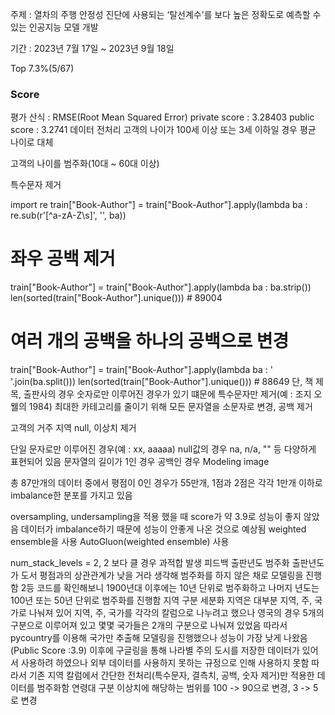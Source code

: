 주제 : 열차의 주행 안정성 진단에 사용되는 ‘탈선계수’를 보다 높은 정확도로 예측할 수 있는 인공지능 모델 개발

기간 : 2023년 7월 17일 ~ 2023년 9월 18일

Top 7.3%(5/67)

### Score
평가 산식 : RMSE(Root Mean Squared Error)
private score : 3.28403
public score : 3.2741
데이터 전처리
고객의 나이가 100세 이상 또는 3세 이하일 경우 평균 나이로 대체

고객의 나이를 범주화(10대 ~ 60대 이상)

특수문자 제거

import re
train["Book-Author"] = train["Book-Author"].apply(lambda ba : re.sub(r'[^a-zA-Z\s]', '', ba))

# 좌우 공백 제거
train["Book-Author"] = train["Book-Author"].apply(lambda ba : ba.strip())
len(sorted(train["Book-Author"].unique())) # 89004

# 여러 개의 공백을 하나의 공백으로 변경
train["Book-Author"] = train["Book-Author"].apply(lambda ba : ' '.join(ba.split()))
len(sorted(train["Book-Author"].unique())) # 88649
단, 책 제목, 출판사의 경우 숫자로만 이루어진 경우가 있기 떄문에 특수문자만 제거(예 : 조지 오웰의 1984)
최대한 카테고리를 줄이기 위해 모든 문자열을 소문자로 변경, 공백 제거

고객의 거주 지역 null, 이상치 제거

단일 문자로만 이루어진 경우(예 : xx, aaaaa)
null값의 경우 na, n/a, "" 등 다양하게 표현되어 있음
문자열의 길이가 1인 경우
공백인 경우
Modeling
image

총 87만개의 데이터 중에서 평점이 0인 경우가 55만개, 1점과 2점은 각각 1만개 이하로 imbalance한 분포를 가지고 있음

oversampling, undersampling을 적용 했을 때 score가 약 3.9로 성능이 좋지 않았음
데이터가 imbalance하기 때문에 성능이 안좋게 나온 것으로 예상됨
weighted ensemble을 사용
AutoGluon(weighted ensemble) 사용

num_stack_levels = 2, 2 보다 클 경우 과적합 발생
피드백
출판년도 범주화
출판년도가 도서 평점과의 상관관계가 낮을 거라 생각해 범주화를 하지 않은 채로 모델링을 진행함
2등 코드를 확인해보니 1900년대 이후에는 10년 단위로 범주화하고 나머지 년도는 100년 또는 50년 단위로 범주화를 진행함
지역 구분 세분화
지역은 대부분 지역, 주, 국가로 나눠져 있어 지역, 주, 국가를 각각의 칼럼으로 나누려고 했으나 영국의 경우 5개의 구분으로 이루어져 있고 몇몇 국가들은 2개의 구분으로 나눠져 있었음
따라서 pycountry를 이용해 국가만 추출해 모델링을 진행했으나 성능이 가장 낮게 나왔음(Public Score :3.9)
이후에 구글링을 통해 나라별 주의 도시를 저장한 데이터가 있어서 사용하려 하였으나 외부 데이터를 사용하지 못하는 규정으로 인해 사용하지 못함
따라서 기존 지역 칼럼에서 간단한 전처리(특수문자, 결측치, 공백, 숫자 제거)만 적용한 데이터를 범주화함
연령대 구분
이상치에 해당하는 범위를 100 -> 90으로 변경, 3 -> 5로 변경
